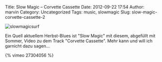 Title: Slow Magic – Corvette Cassette
Date: 2012-09-22 17:54
Author: marvin
Category: Uncategorized
Tags: music, slowmagic
Slug: slow-magic-corvette-cassette-2

![slowmagicsurf]({filename}/images/slowmagicsurf.jpg)

Ein Quell aktuellem Herbst-Blues ist "Slow Magic" mit diesem, abgefüllt
mit Sommer, Video zu dem Track "Corvette Cassette". Mehr kann und will
ich garnicht dazu sagen...

{% vimeo 27304056 %}


